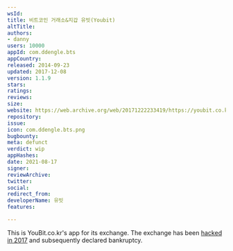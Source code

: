 ```yaml
---
wsId: 
title: 비트코인 거래소&지갑 유빗(Youbit)
altTitle: 
authors:
- danny
users: 10000
appId: com.ddengle.bts
appCountry: 
released: 2014-09-23
updated: 2017-12-08
version: 1.1.9
stars: 
ratings: 
reviews: 
size: 
website: https://web.archive.org/web/20171222233419/https://youbit.co.kr/
repository: 
issue: 
icon: com.ddengle.bts.png
bugbounty: 
meta: defunct
verdict: wip
appHashes: 
date: 2021-08-17
signer: 
reviewArchive: 
twitter: 
social: 
redirect_from: 
developerName: 유빗
features: 

---
```


This is YouBit.co.kr's app for its exchange. The exchange has been [hacked in 2017](https://www.reuters.com/article/idUSKBN1ED0NJ) and subsequently declared bankruptcy.